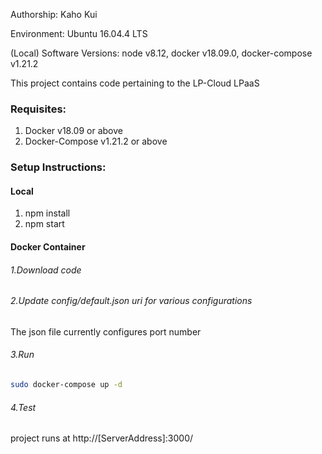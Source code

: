 Authorship: Kaho Kui

Environment: Ubuntu 16.04.4 LTS

(Local) Software Versions: node v8.12, docker v18.09.0, docker-compose v1.21.2

This project contains code pertaining to the LP-Cloud LPaaS

### Requisites:

1. Docker v18.09 or above
2. Docker-Compose v1.21.2 or above

### Setup Instructions:

#### Local
1. npm install
2. npm start

#### Docker Container

###### 1.Download code

###### 2.Update config/default.json uri for various configurations
The json file currently configures port number

###### 3.Run
```sh
sudo docker-compose up -d
```

###### 4.Test
project runs at http://[ServerAddress]:3000/


